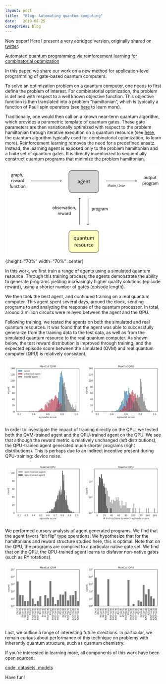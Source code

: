 ```yaml
---
layout: post
title:  "Blog: Automating quantum computing"
date:   2019-08-25
categories: blog
---
```



New paper! Here I present a very abridged version, originally shared on [twitter](https://twitter.com/k_mckiern/status/1164960856532119557?s=20).

[Automated quantum programming via reinforcement learning for combinatorial optimization](https://arxiv.org/abs/1908.08054)

In this paper, we share our work on a new method for application-level programming of gate-based quantum computers.

To solve an optimization problem on a quantum computer, one needs to first define the problem of interest. For combinatorial optimization, the problem is defined with respect to a well known objective function. This objective function is then translated into a problem “hamiltonian”, which is typically a function of Pauli spin operators (see [here](https://arxiv.org/abs/1804.09130) to learn more). 

Traditionally, one would then call on a known near-term quantum algorithm, which provides a parametric template of quantum gates. These gate parameters are then variationally optimized with respect to the problem hamiltonian through iterative execution on a quantum resource (see [here](https://arxiv.org/abs/1411.4028), the quantum algorithm typically used for combinatorial optimization, to learn more). Reinforcement learning removes the need for a predefined ansatz. Instead, the learning agent is exposed only to the problem hamiltonian and a finite set of quantum gates. It is directly incentivized to sequentially construct quantum programs that minimize the problem hamiltonian.

![agent](/assets/io.png){:height="70%" width="70%" .center}

In this work, we first train a range of agents using a simulated quantum resource. Through this training process, the agents demonstrate the ability to generate programs yielding increasingly higher quality solutions (episode reward), using a shorter number of gates (episode length).

We then took the best agent, and continued training on a real quantum computer. This agent spent several days, around the clock, sending programs to and analyzing the response of the quantum processor. In total, around 3 million circuits were relayed between the agent and the QPU.

Following training, we tested the agents on both the simulated and real quantum resources. It was found that the agent was able to successfully generalize from the training data to the test data, as well as from the simulated quantum resource to the real quantum computer. As shown below, the test reward distribution is improved through training, and the expected episode score between the simulated (QVM) and real quantum computer (QPU) is relatively consistent. 

![test-rewards](/assets/test-rewards.png)

In order to investigate the impact of training directly on the QPU, we tested both the QVM-trained agent and the QPU-trained agent on the QPU. We see that although the reward metric is relatively unchanged (left distributions), the QPU-trained agent generated much shorter programs (right distributions). This is perhaps due to an indirect incentive present during QPU-training: device noise.

![qpu-training](/assets/qpu-training.png)

We performed cursory analysis of agent generated programs. We find that the agent favors “bit flip” type operations. We hypothesize that for the hamiltonians and reward structure studied here, this is optimal. Note that on the QPU, the programs are compiled to a particular native gate set. We find that on the QPU, the QPU-trained agent learns to disfavor non-native gates (such as RY rotations).

![action-stats](/assets/action-stats.png)

Last, we outline a range of interesting future directions. In particular, we remain curious about performance of this technique on problems with inherently quantum structure, such as quantum chemistry.

If you’re interested in learning more, all components of this work have been open sourced:

[code, datasets, models](https://github.com/rigetti/gym-forest)

Have fun!
